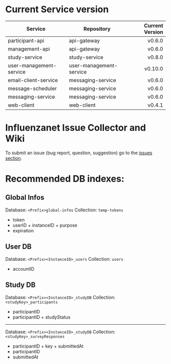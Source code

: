 # Current Service version

| Service        | Repository           | Current Version  |
| -------------- | -------------------- | ----------------:|
| participant-api      | api-gateway | v0.6.0 |
| management-api      | api-gateway | v0.6.0 |
| study-service      | study-service | v0.8.0 |
| user-management-service      | user-management-service | v0.10.0 |
| email-client-service      | messaging-service | v0.6.0 |
| message-scheduler      | messaging-service | v0.6.0 |
| messaging-service      | messaging-service | v0.6.0 |
| web-client      | web-client | v0.4.1 |


# Influenzanet Issue Collector and Wiki

To submit an issue (bug report, question, suggestion) go to the [issues section](https://github.com/influenzanet/influenzanet/issues).

# Recommended DB indexes:

## Global Infos
Database: 
```<Prefix>global-infos```
Collection: 
```temp-tokens```

- token
- userID + instanceID + purpose
- expiration

## User DB
Database: 
```<Prefix><InstanceID>_users```
Collection: 
```users```

- accountID

## Study DB
Database: 
```<Prefix><InstanceID>_studyDB```
Collection: 
```<studyKey>_participants```

- participantID
- participantID + studyStatus

---

Database: 
```<Prefix><InstanceID>_studyDB```
Collection: 
```<studyKey>_surveyResponses```

- participantID + key + submittedAt
- participantID
- submittedAt
